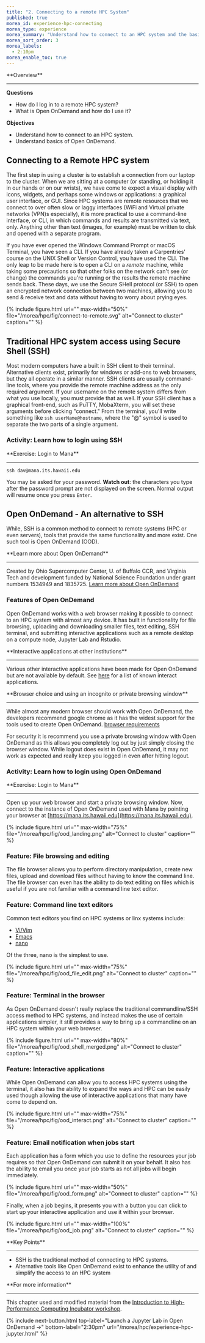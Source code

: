 ```yaml
---
title: "2. Connecting to a remote HPC System"
published: true
morea_id: experience-hpc-connecting
morea_type: experience
morea_summary: "Understand how to connect to an HPC system and the basics of Open OnDemand"
morea_sort_order: 3
morea_labels:
  - 2:10pm
morea_enable_toc: true
---
```


<div class="alert alert-success mt-3" role="alert" markdown="1">
<i class="fa-solid fa-globe fa-xl"></i> **Overview**
<hr/>

**Questions**
* How do I log in to a remote HPC system?
* What is Open OnDemand and how do I use it?

**Objectives**
* Understand how to connect to an HPC system.
* Understand basics of Open OnDemand.
</div>

## Connecting to a Remote HPC system

The first step in using a cluster is to establish a connection from our laptop to the cluster. When we are sitting at a computer (or standing, or holding it in our hands or on our wrists), we have come to expect a visual display with icons, widgets, and perhaps some windows or applications: a graphical user interface, or GUI. Since HPC systems are remote resources that we connect to over often slow or laggy interfaces (WiFi and Virtual private networks (VPN)s especially), it is more practical to use a command-line interface, or CLI, in which commands and results are transmitted via text, only. Anything other than text (images, for example) must be written to disk and opened with a separate program.

If you have ever opened the Windows Command Prompt or macOS Terminal, you have seen a CLI. If you have already taken a Carpentries' course on the UNIX Shell or Version Control, you have used the CLI. The only leap to be made here is to open a CLI on a *remote* machine, while taking some precautions so that other folks on the network can't see (or change) the commands you're running or the results the remote machine sends back. These days, we use the Secure SHell protocol (or SSH) to open an encrypted network connection between two machines, allowing you to send & receive text and data without having to worry about prying eyes.

{% include figure.html url="" max-width="50%" file="/morea/hpc/fig/connect-to-remote.svg" alt="Connect to cluster" caption="" %}


## Traditional HPC system access using Secure Shell (SSH)

Most modern computers have a built in SSH client to their terminal. Alternative clients exist, primarily for windows or add-ons to web browsers, but they all operate in a similar manner. SSH clients are usually command-line tools, where you provide the remote machine address as the only required argument. If your username on the remote system differs from what you use locally, you must provide that as well. If your SSH client has a graphical front-end, such as PuTTY, MobaXterm, you will set these arguments before clicking "connect." From the terminal, you'll write something like `ssh userName@hostname`, where the "@" symbol is used to separate the two parts of a single argument.

### Activity: Learn how to login using SSH

<div class="alert alert-secondary" role="alert" markdown="1">
<i class="fa-solid fa-user-pen fa-xl"></i> **Exercise: Login to Mana**
<hr/>

```shell
ssh dav@mana.its.hawaii.edu
```

You may be asked for your password. **Watch out**: the characters you type after the password prompt are not displayed on the screen. Normal output will resume once you press `Enter`.

</div>

## Open OnDemand - An alternative to SSH

While, SSH is a common method to connect to remote systems (HPC or even servers), tools that provide the same functionality and more exist.  One such tool is Open OnDemand (OOD).

<div class="alert alert-info" role="alert" markdown="1">
<i class="fa-solid fa-circle-info fa-xl"></i> **Learn more about Open OnDemand**
<hr/>

Created by Ohio Supercomputer Center, U. of Buffalo CCR, and Virginia Tech and development funded by National Science Foundation under grant numbers 1534949 and 1835725. [Learn more about Open OnDemand](https://openondemand.org/)

</div>

### Features of Open OnDemand

Open OnDemand works with a web browser making it possible to connect to an HPC system with almost any device.  It has built in functionality for file browsing, uploading and downloading smaller files, text editing, SSH terminal, and submitting interactive applications such as a remote desktop on a compute node, Jupyter Lab and Rstudio.

<div class="alert alert-info" role="alert" markdown="1">
<i class="fa-solid fa-circle-info fa-xl"></i> **Interactive applications at other institutions**
<hr/>

Various other interactive applications have been made for Open OnDemand but are not available by default. See [here](https://osc.github.io/ood-documentation/master/install-ihpc-apps.html#) for a list of known interact applications.

</div>

<div class="alert alert-info" role="alert" markdown="1">
<i class="fa-solid fa-circle-info fa-xl"></i> **Browser choice and using an incognito or private browsing window**
<hr/>

While almost any modern browser should work with Open OnDemand, the developers recommend google chrome as it has the widest support for the tools used to create Open OnDemand. [browser
requirements](https://osc.github.io/ood-documentation/latest/requirements.html#browser-requirements)

For security it is recommend you use a private browsing window with Open OnDemand as this allows you completely log out by just simply closing the browser window.  While logout does exist in Open OnDemand, it may not work as expected and really keep you logged in even after hitting logout. 

</div>

### Activity: Learn how to login using Open OnDemand

<div class="alert alert-secondary" role="alert" markdown="1">
<i class="fa-solid fa-user-pen fa-xl"></i>  **Exercise: Login to Mana**
<hr/>

Open up your web browser and start a private browsing window.  Now, connect to the instance of Open OnDemand used with Mana by pointing your browser at [https://mana.its.hawaii.edu](https://mana.its.hawaii.edu).

{% include figure.html url="" max-width="75%"
file="/morea/hpc/fig/ood_landing.png"
alt="Connect to cluster" caption="" %}

</div>


### Feature: File browsing and editing

The file browser allows you to perform directory manipulation, create new files, upload and download files without having to know the command line. The file browser can even has the ability to do text editing on files which is useful if you are not familiar with a command line text editor.

### Feature: Command line text editors

Common text editors you find on HPC systems or linx systems include:
  * [Vi/Vim](https://www.vim.org/)
  * [Emacs](https://www.gnu.org/software/emacs/)
  * [nano](https://www.nano-editor.org/)

Of the three, nano is the simplest to use.

{% include figure.html url="" max-width="75%"
file="/morea/hpc/fig/ood_file_edit.png"
alt="Connect to cluster" caption="" %}

### Feature: Terminal in the browser

As Open OnDemand doesn't really replace the traditional commandline/SSH access method to HPC systems, and instead makes the use of certain applications simpler, it still provides a way to bring up a commandline on an HPC system within your web browser.

{% include figure.html url="" max-width="80%"
file="/morea/hpc/fig/ood_shell_merged.png"
alt="Connect to cluster" caption="" %}

### Feature: Interactive applications

While Open OnDemand can allow you to access HPC systems using the terminal, it also has the ability to expand the ways and HPC can be easily used though allowing the use of interactive applications that many have come to depend on.

{% include figure.html url="" max-width="75%"
file="/morea/hpc/fig/ood_interact.png"
alt="Connect to cluster" caption="" %}

### Feature: Email notification when jobs start

Each application has a form which you use to define the resources your job requires so that Open OnDemand can submit it on your behalf. It also has the ability to email you once your job starts as not all jobs will begin immediately.

{% include figure.html url="" max-width="50%"
file="/morea/hpc/fig/ood_form.png"
alt="Connect to cluster" caption="" %}

Finally, when a job begins, it presents you with a button you can click to start up your interactive application and use it within your browser.

{% include figure.html url="" max-width="100%"
file="/morea/hpc/fig/ood_job.png"
alt="Connect to cluster" caption="" %}


<div class="alert alert-success" role="alert" markdown="1">
<i class="fa-solid fa-globe fa-xl"></i> **Key Points**
<hr/>

* SSH is the traditional method of connecting to HPC systems.
* Alternative tools like Open OnDemand exist to enhance the utility of and simplify the access to an HPC system
</div>

<div class="alert alert-info" role="alert" markdown="1">
<i class="fa-solid fa-circle-info fa-xl"></i> **For more information**
<hr/>

This chapter used and modified material from the [Introduction to High-Performance Computing Incubator workshop](https://carpentries-incubator.github.io/hpc-intro/).
</div>


{% include next-button.html 
           top-label="Launch a Jupyter Lab in Open OnDemand ->" 
           bottom-label="2:30pm" 
           url="/morea/hpc/experience-hpc-jupyter.html" %}
